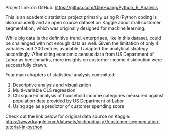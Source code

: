 Project Link on GitHub: https://github.com/QileHuang/Python_R_Analysis

This is an academic statistics project primarily using R (Python coding is also included) and an open source dataset on Kaggle about mall customer segmentation, which was originally designed for machine learning.

While big data is the definitive trend, enterprises, like in this dataset, could be challenged with not enough data as well. Given the limitation of only 4 variables and 200 entries available, I adapted the analytical strategy accordingly. After citing economic census data from US Department of Labor as benchmarks, more insights on customer income distribution were successfully drawn.

Four main chapters of statistical analysis committed:
1. Descriptive analysis and visualization
2. Multi-variable OLS regression
3. Chi squared analysis of household income categories measured against population data provided by US Department of Labor
4. Using age as a predictor of customer spending score

Check out the link below for original data source on Kaggle: https://www.kaggle.com/datasets/vjchoudhary7/customer-segmentation-tutorial-in-python
